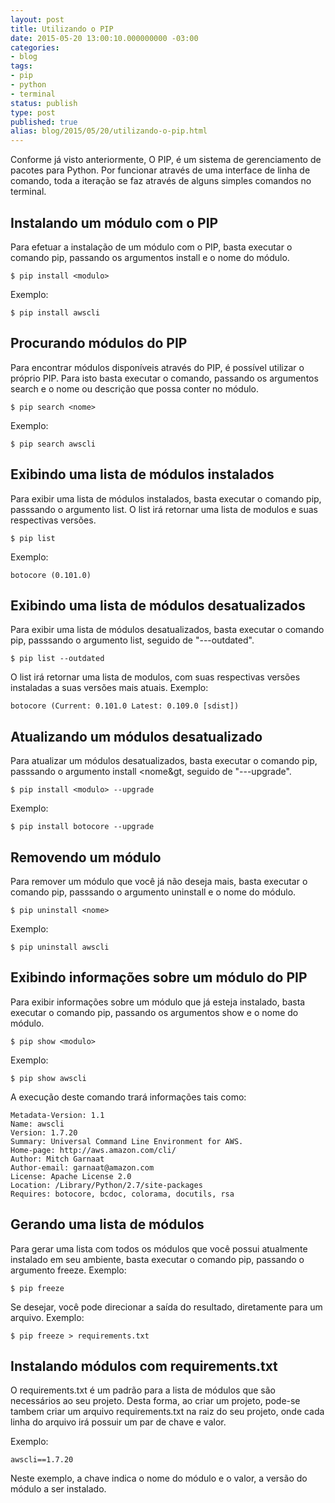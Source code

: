 ```yaml
---
layout: post
title: Utilizando o PIP
date: 2015-05-20 13:00:10.000000000 -03:00
categories:
- blog
tags:
- pip
- python
- terminal
status: publish
type: post
published: true
alias: blog/2015/05/20/utilizando-o-pip.html
---
```


Conforme já visto anteriormente, O PIP, é um sistema de gerenciamento de pacotes para Python.
Por funcionar através de uma interface de linha de comando, toda a iteração se faz através de alguns simples comandos no terminal.

## Instalando um módulo com o PIP

Para efetuar a instalação de um módulo com o PIP, basta executar o comando pip, passando os argumentos install e o nome do módulo.

	$ pip install <modulo>

Exemplo:

	$ pip install awscli

## Procurando módulos do PIP

Para encontrar módulos disponíveis através do PIP, é possível utilizar o próprio PIP.
Para isto basta executar o comando, passando os argumentos search e o nome ou descrição que possa conter no módulo.

	$ pip search <nome>

Exemplo:

	$ pip search awscli

## Exibindo uma lista de módulos instalados

Para exibir uma lista de módulos instalados, basta executar o comando pip, passsando o argumento list.
O list irá retornar uma lista de modulos e suas respectivas versões.

	$ pip list

Exemplo:

	botocore (0.101.0)

## Exibindo uma lista de módulos desatualizados
Para exibir uma lista de módulos desatualizados, basta executar o comando pip, passsando o argumento list, seguido de "---outdated".

	$ pip list --outdated

O list irá retornar uma lista de modulos, com suas respectivas versões instaladas a suas versões mais atuais.
Exemplo:

	botocore (Current: 0.101.0 Latest: 0.109.0 [sdist])

## Atualizando um módulos desatualizado

Para atualizar um módulos desatualizados, basta executar o comando pip, passsando o argumento install <nome&gt, seguido de "---upgrade".

	$ pip install <modulo> --upgrade

Exemplo:

	$ pip install botocore --upgrade

## Removendo um módulo

Para remover um módulo que você já não deseja mais, basta executar o comando pip, passsando o argumento uninstall  e o nome do módulo.

	$ pip uninstall <nome>

Exemplo:

	$ pip uninstall awscli

## Exibindo informações sobre um módulo do PIP
Para exibir informações sobre um módulo que já esteja instalado, basta executar o comando pip, passando os argumentos show e o nome do módulo.

	$ pip show <modulo>

Exemplo:

	$ pip show awscli

A execução deste comando trará informações tais como:

	Metadata-Version: 1.1
	Name: awscli
	Version: 1.7.20
	Summary: Universal Command Line Environment for AWS.
	Home-page: http://aws.amazon.com/cli/
	Author: Mitch Garnaat
	Author-email: garnaat@amazon.com
	License: Apache License 2.0
	Location: /Library/Python/2.7/site-packages
	Requires: botocore, bcdoc, colorama, docutils, rsa

## Gerando uma lista de módulos

Para gerar uma lista com todos os módulos que você possui atualmente instalado em seu ambiente, basta executar o comando pip, passando o argumento freeze.
Exemplo:

	$ pip freeze

Se desejar, você pode direcionar a saída do resultado, diretamente para um arquivo.
Exemplo:

	$ pip freeze > requirements.txt

## Instalando módulos com requirements.txt

O requirements.txt é um padrão para a lista de módulos que são necessários ao seu projeto.
Desta forma, ao criar um projeto, pode-se tambem criar um arquivo requirements.txt na raiz do seu projeto, onde cada linha do arquivo irá possuir um par de chave e valor.

Exemplo:

	awscli==1.7.20

Neste exemplo, a chave indica o nome do módulo e o valor, a versão do módulo a ser instalado.
